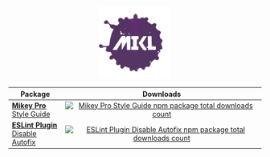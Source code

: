 <!DOCTYPE html>
<div width="100%" align="center">
  <a href="https://github.com/chiefmikey">
    <img
      width="144"
      height="144"
      src="./images/mikl.png"
      alt="MIKL splash icon logo"
    />
  </a>

  <table align="center">
    <thead>
      <tr>
        <th>Package</th>
        <th>Downloads</th>
      </tr>
    </thead>
    <tbody>
      <tr>
        <td valign="center">
          <a href="https://github.com/mikey-pro/style-guide"
            ><b>Mikey Pro</b>
            <br />
            Style Guide
          </a>
        </td>
        <td valign="center" align="center">
          <a href="https://www.npmjs.com/package/@mikey-pro/style-guide">
            <img
              src="https://img.shields.io/npm/dt/@mikey-pro/style-guide?color=%235dacb7&style=for-the-badge&label="
              alt="Mikey Pro Style Guide npm package total downloads count"
              style="width: 100%; height: 100%"
            />
          </a>
        </td>
      </tr>
      <tr>
        <td valign="center">
          <a href="https://github.com/chiefmikey/eslint-plugin-disable-autofix"
            ><b>ESLint Plugin</b>
            <br />
            Disable Autofix
          </a>
        </td>
        <td valign="center" align="center">
          <a href="https://www.npmjs.com/package/eslint-plugin-disable-autofix">
            <img
              src="https://img.shields.io/npm/dt/eslint-plugin-disable-autofix?color=%239987d8&style=for-the-badge&label="
              alt="ESLint Plugin Disable Autofix npm package total downloads count"
              style="width: 100%; height: 100%"
            />
          </a>
        </td>
      </tr>
    </tbody>
  </table>
</div>
